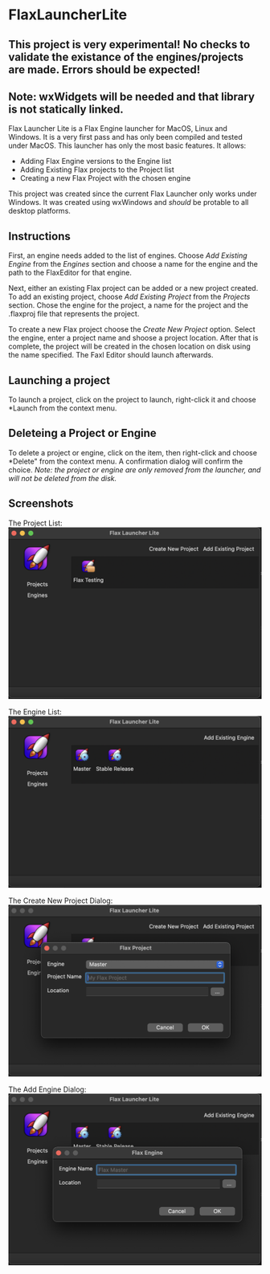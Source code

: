 # FlaxLauncherLite #

## This project is very experimental! No checks to validate the existance of the engines/projects are made. Errors should be expected! ##

## Note: wxWidgets will be needed and that library is not statically linked. ##

Flax Launcher Lite is a Flax Engine launcher for MacOS, Linux and Windows. It is a very first pass and
has only been compiled and tested under MacOS. This launcher has only the most basic features. It allows:

- Adding Flax Engine versions to the Engine list
- Adding Existing Flax projects to the Project list
- Creating a new Flax Project with the chosen engine

This project was created since the current Flax Launcher only works under Windows. It was created using wxWindows
and _should_ be protable to all desktop platforms.

## Instructions ##

First, an engine needs added to the list of engines. Choose *Add Existing Engine* from the *Engines* section and
choose a name for the engine and the path to the FlaxEditor for that engine.

Next, either an existing Flax project can be added or a new project created. To add an existing project,
choose *Add Existing Project* from the *Projects* section. Chose the engine for the project, a name for the project
and the <project>.flaxproj file that represents the project.

To create a new Flax project choose the *Create New Project* option. Select the engine, enter a project name and
shoose a project location. After that is complete, the project will be created in the chosen location on disk
using the name specified. The Faxl Editor should launch afterwards.

## Launching a project ##

To launch a project, click on the project to launch, right-click it and choose *Launch from the context menu.

## Deleteing a Project or Engine ##

To delete a project or engine, click on the item, then right-click and choose *Delete" from the context menu. A
confirmation dialog will confirm the choice. _*Note:* the project or engine are only removed from the launcher,
and will *not* be deleted from the disk._

## Screenshots ##

The Project List:
![Project List](screenshots/fll_projects_list.png "Project List")

The Engine List:
![Engine List](screenshots/fll_engines_list.png "Engine List")

The Create New Project Dialog:
![Create New Project](screenshots/fll_create_project.png "Create New Project")

The Add Engine Dialog:
![Add Engine](screenshots/fll_add_engine.png "Add Engine")
